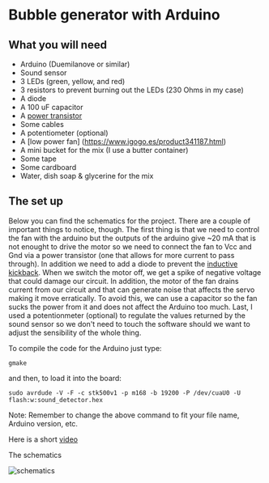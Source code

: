 # Bubble generator with Arduino

## What you will need
* Arduino (Duemilanove or similar)
* Sound sensor 
* 3 LEDs (green, yellow, and red)
* 3 resistors to prevent burning out the LEDs (230 Ohms in my case)
* A diode
* A 100 uF capacitor
* A [power transistor](http://www.infineon.com/dgdl/irf540n.pdf?fileId=5546d462533600a4015355e396cb199f) 
* Some cables
* A potentiometer (optional)
* A [low power fan] (https://www.igogo.es/product341187.html)
* A mini bucket for the mix (I use a butter container)
* Some tape
* Some cardboard
* Water, dish soap & glycerine for the mix

## The set up
Below you can find the schematics for the project. There are a couple of important things to notice, though.
The first thing is that we need to control the fan with the arduino but the outputs of the arduino give ~20 mA that is not enought to drive the motor so we need to connect the fan to Vcc and Gnd via a power transistor (one that allows for more current to pass through). In addition we need to add a diode to prevent the [inductive kickback](https://www.maximintegrated.com/en/glossary/definitions.mvp/term/Inductive%20Kickback/gpk/175). When we switch the motor off, we get a spike of negative voltage that could damage our circuit.
In addition, the motor of the fan drains current from our circuit and that can generate noise that affects the servo making it move erratically. To avoid this, we can use a capacitor so the fan sucks the power from it and does not affect the Arduino too much.
Last, I used a potentionmeter (optional) to regulate the values returned by the sound sensor so we don't need to touch the software should we want to adjust the sensibility of the whole thing.

To compile the code for the Arduino just type:

`gmake`

and then, to load it into the board:

`sudo avrdude -V -F -c stk500v1 -p m168 -b 19200 -P /dev/cuaU0 -U flash:w:sound_detector.hex`

Note: Remember to change the above command to fit your file name, Arduino version, etc.

Here is a short [video]()

The schematics

![schematics]()
